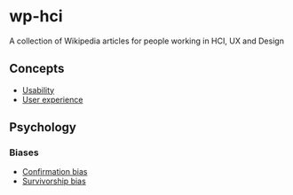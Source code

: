 # wp-hci
A collection of Wikipedia articles for people working in HCI, UX and Design

## Concepts

 - [Usability](https://en.wikipedia.org/wiki/Usability)
 - [User experience](https://en.wikipedia.org/wiki/User_experience)

## Psychology

### Biases

- [Confirmation bias](https://en.wikipedia.org/wiki/Confirmation_bias)
- [Survivorship bias](https://en.wikipedia.org/wiki/Survivorship_bias)
